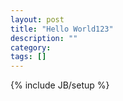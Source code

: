 ```yaml
---
layout: post
title: "Hello World123"
description: ""
category: 
tags: []
---
```

{% include JB/setup %}
